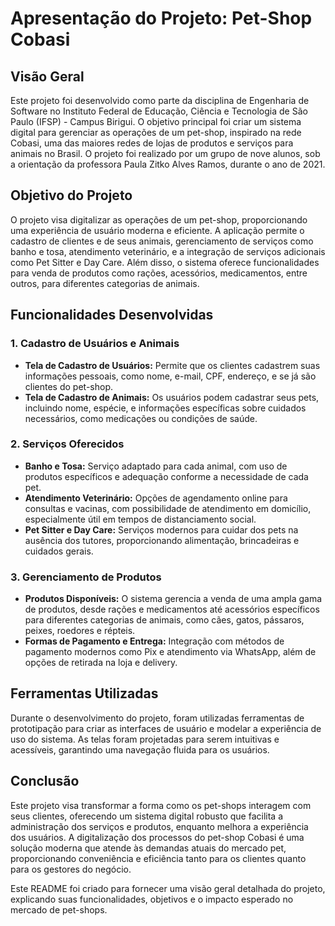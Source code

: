 <h1>Apresentação do Projeto: Pet-Shop Cobasi</h1><h2>Visão Geral</h2><p>Este projeto foi desenvolvido como parte da disciplina de Engenharia de Software no Instituto Federal de Educação, Ciência e Tecnologia de São Paulo (IFSP) - Campus Birigui. O objetivo principal foi criar um sistema digital para gerenciar as operações de um pet-shop, inspirado na rede Cobasi, uma das maiores redes de lojas de produtos e serviços para animais no Brasil. O projeto foi realizado por um grupo de nove alunos, sob a orientação da professora Paula Zitko Alves Ramos, durante o ano de 2021.</p><h2>Objetivo do Projeto</h2><p>O projeto visa digitalizar as operações de um pet-shop, proporcionando uma experiência de usuário moderna e eficiente. A aplicação permite o cadastro de clientes e de seus animais, gerenciamento de serviços como banho e tosa, atendimento veterinário, e a integração de serviços adicionais como Pet Sitter e Day Care. Além disso, o sistema oferece funcionalidades para venda de produtos como rações, acessórios, medicamentos, entre outros, para diferentes categorias de animais.</p><h2>Funcionalidades Desenvolvidas</h2><h3>1. Cadastro de Usuários e Animais</h3><ul><li><strong>Tela de Cadastro de Usuários:</strong> Permite que os clientes cadastrem suas informações pessoais, como nome, e-mail, CPF, endereço, e se já são clientes do pet-shop.</li><li><strong>Tela de Cadastro de Animais:</strong> Os usuários podem cadastrar seus pets, incluindo nome, espécie, e informações específicas sobre cuidados necessários, como medicações ou condições de saúde.</li></ul><h3>2. Serviços Oferecidos</h3><ul><li><strong>Banho e Tosa:</strong> Serviço adaptado para cada animal, com uso de produtos específicos e adequação conforme a necessidade de cada pet.</li><li><strong>Atendimento Veterinário:</strong> Opções de agendamento online para consultas e vacinas, com possibilidade de atendimento em domicílio, especialmente útil em tempos de distanciamento social.</li><li><strong>Pet Sitter e Day Care:</strong> Serviços modernos para cuidar dos pets na ausência dos tutores, proporcionando alimentação, brincadeiras e cuidados gerais.</li></ul><h3>3. Gerenciamento de Produtos</h3><ul><li><strong>Produtos Disponíveis:</strong> O sistema gerencia a venda de uma ampla gama de produtos, desde rações e medicamentos até acessórios específicos para diferentes categorias de animais, como cães, gatos, pássaros, peixes, roedores e répteis.</li><li><strong>Formas de Pagamento e Entrega:</strong> Integração com métodos de pagamento modernos como Pix e atendimento via WhatsApp, além de opções de retirada na loja e delivery.</li></ul><h2>Ferramentas Utilizadas</h2><p>Durante o desenvolvimento do projeto, foram utilizadas ferramentas de prototipação para criar as interfaces de usuário e modelar a experiência de uso do sistema. As telas foram projetadas para serem intuitivas e acessíveis, garantindo uma navegação fluida para os usuários.</p><h2>Conclusão</h2><p>Este projeto visa transformar a forma como os pet-shops interagem com seus clientes, oferecendo um sistema digital robusto que facilita a administração dos serviços e produtos, enquanto melhora a experiência dos usuários. A digitalização dos processos do pet-shop Cobasi é uma solução moderna que atende às demandas atuais do mercado pet, proporcionando conveniência e eficiência tanto para os clientes quanto para os gestores do negócio.</p><p>Este README foi criado para fornecer uma visão geral detalhada do projeto, explicando suas funcionalidades, objetivos e o impacto esperado no mercado de pet-shops.</p>
